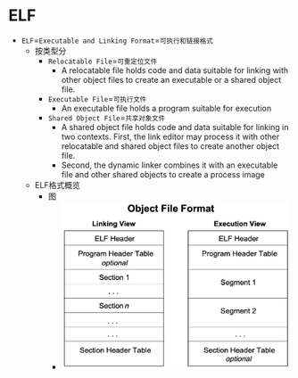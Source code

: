 # ELF

* `ELF`=`Executable and Linking Format`=`可执行和链接格式`
  * 按类型分
    * `Relocatable File`=`可重定位文件`
      *  A relocatable file holds code and data suitable for linking with other object files to create an executable or a shared object file.
    * `Executable File`=`可执行文件`
      * An executable file holds a program suitable for execution
    * `Shared Object File`=`共享对象文件`
      * A shared object file holds code and data suitable for linking in two contexts. First, the link editor may process it with other relocatable and shared object files to create another object file. 
      * Second, the dynamic linker combines it with an executable file and other shared objects to create a process image
  * ELF格式概览
    * 图
      * ![elf_obj_file_format](../assets/img/elf_obj_file_format.png)
